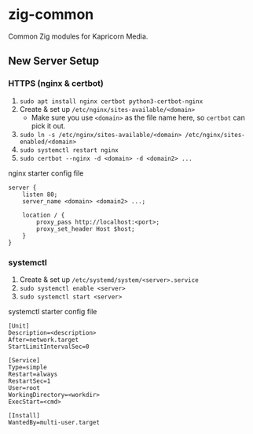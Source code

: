 # zig-common

Common Zig modules for Kapricorn Media.

## New Server Setup

### HTTPS (nginx & certbot)

1. `sudo apt install nginx certbot python3-certbot-nginx`
2. Create & set up `/etc/nginx/sites-available/<domain>`
    - Make sure you use `<domain>` as the file name here, so `certbot` can pick it out.
4. `sudo ln -s /etc/nginx/sites-available/<domain> /etc/nginx/sites-enabled/<domain>`
5. `sudo systemctl restart nginx`
6. `sudo certbot --nginx -d <domain> -d <domain2> ...`

nginx starter config file
```
server {
    listen 80;
    server_name <domain> <domain2> ...;

    location / {
        proxy_pass http://localhost:<port>;
        proxy_set_header Host $host;
    }
}
```

### systemctl

1. Create & set up `/etc/systemd/system/<server>.service`
2. `sudo systemctl enable <server>`
3. `sudo systemctl start <server>`

systemctl starter config file
```
[Unit]
Description=<description>
After=network.target
StartLimitIntervalSec=0

[Service]
Type=simple
Restart=always
RestartSec=1
User=root
WorkingDirectory=<workdir>
ExecStart=<cmd>

[Install]
WantedBy=multi-user.target
```
